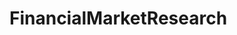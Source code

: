 # FinancialMarketResearch   

<script src="https://unpkg.com/@stoplight/elements/web-components.min.js"></script>
<link rel="stylesheet" href="https://unpkg.com/@stoplight/elements/styles.min.css">

<elements-api
  apiDescriptionUrl="FinancialMarketResearch.yaml"
  layout="sidebar"
  router="hash"
  hideTryIt="false"
  hideSchemas="false"
  hideInternal="false"
/>